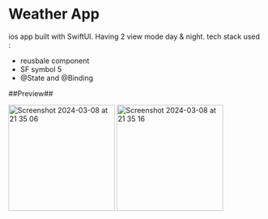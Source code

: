# Weather App #

ios app built with SwiftUI. Having 2 view mode day & night.
tech stack used :
- reusbale component
- SF symbol 5
- @State and @Binding


##Preview##

<img width="210" alt="Screenshot 2024-03-08 at 21 35 06" src="https://github.com/ikhsansyahrizal/WeatherApp/assets/72852911/2032b712-5a73-4dfe-9324-de757f676191">

<img width="210" alt="Screenshot 2024-03-08 at 21 35 16" src="https://github.com/ikhsansyahrizal/WeatherApp/assets/72852911/17fbef04-598c-4bbd-9455-7a50c20da006">

